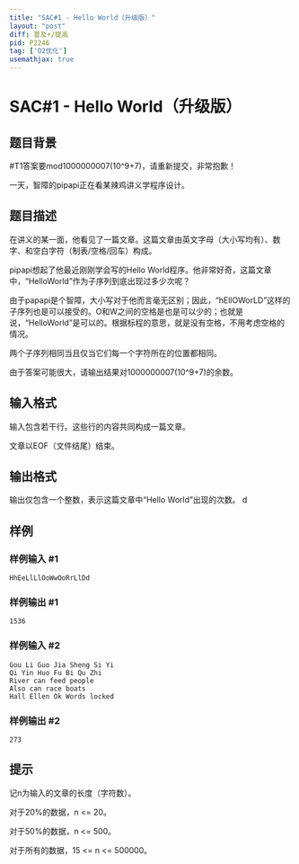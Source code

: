 ```yaml
---
title: "SAC#1 - Hello World（升级版）"
layout: "post"
diff: 普及+/提高
pid: P2246
tag: ['O2优化']
usemathjax: true
---
```


# SAC#1 - Hello World（升级版）
## 题目背景

#T1答案要mod1000000007(10^9+7)，请重新提交，非常抱歉！

一天，智障的pipapi正在看某辣鸡讲义学程序设计。

## 题目描述

在讲义的某一面，他看见了一篇文章。这篇文章由英文字母（大小写均有）、数字、和空白字符（制表/空格/回车）构成。

pipapi想起了他最近刚刚学会写的Hello World程序。他非常好奇，这篇文章中，“HelloWorld”作为子序列到底出现过多少次呢？

由于papapi是个智障，大小写对于他而言毫无区别；因此，“hEllOWorLD”这样的子序列也是可以接受的。O和W之间的空格是也是可以少的；也就是说，“HelloWorld”是可以的。根据标程的意思，就是没有空格，不用考虑空格的情况。

两个子序列相同当且仅当它们每一个字符所在的位置都相同。


由于答案可能很大，请输出结果对1000000007(10^9+7)的余数。

## 输入格式

输入包含若干行。这些行的内容共同构成一篇文章。

文章以EOF（文件结尾）结束。

## 输出格式

输出仅包含一个整数，表示这篇文章中“Hello World”出现的次数。 d

## 样例

### 样例输入 #1
```
HhEeLlLlOoWwOoRrLlDd
```
### 样例输出 #1
```
1536
```
### 样例输入 #2
```
Gou Li Guo Jia Sheng Si Yi
Qi Yin Huo Fu Bi Qu Zhi
River can feed people
Also can race boats
Hall Ellen Ok Words locked 
```
### 样例输出 #2
```
273
```
## 提示

记n为输入的文章的长度（字符数）。

对于20%的数据，n <= 20。

对于50%的数据，n <= 500。

对于所有的数据，15 <= n <= 500000。

